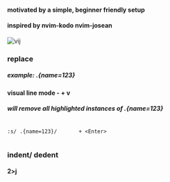 

#### motivated by a simple, beginner friendly setup

#### inspired by nvim-kodo nvim-josean


![vij](https://github.com/runtimejpp/dotfiles/assets/37848207/674eb664-7003-4bdd-a1a1-990d2d6c1636)



                                
### replace 
                                
##### example: .{name=123}
                                
#### visual line mode - <Shift> + v
                                
##### will remove all highlighted instances of .{name=123}
                                   
                                
```
                                          
:s/ .{name=123}/       + <Enter> 
                                        
```
### indent/ dedent 
#### 2>j 

